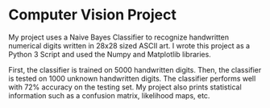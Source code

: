 # Computer Vision Project

My project uses a Naive Bayes Classifier to recognize handwritten numerical digits written in 28x28 sized ASCII art. I wrote this project as a Python 3 Script and used the Numpy and Matplotlib libraries.

First, the classifier is trained on 5000 handwritten digits. Then, the classifier is tested on 1000 unknown handwritten digits. The classifier performs well with 72% accuracy on the testing set. My project also prints statistical information such as a confusion matrix, likelihood maps, etc. 

